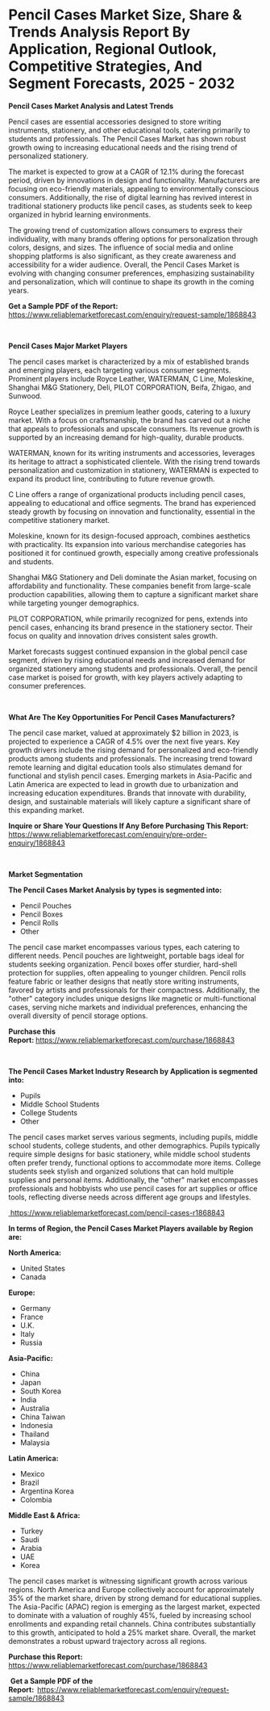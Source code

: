 <p><h1>Pencil Cases Market Size, Share & Trends Analysis Report By Application, Regional Outlook, Competitive Strategies, And Segment Forecasts, 2025 - 2032</h1></p><p><strong>Pencil Cases Market Analysis and Latest Trends</strong></p>
<p><p>Pencil cases are essential accessories designed to store writing instruments, stationery, and other educational tools, catering primarily to students and professionals. The Pencil Cases Market has shown robust growth owing to increasing educational needs and the rising trend of personalized stationery. </p><p>The market is expected to grow at a CAGR of 12.1% during the forecast period, driven by innovations in design and functionality. Manufacturers are focusing on eco-friendly materials, appealing to environmentally conscious consumers. Additionally, the rise of digital learning has revived interest in traditional stationery products like pencil cases, as students seek to keep organized in hybrid learning environments.</p><p>The growing trend of customization allows consumers to express their individuality, with many brands offering options for personalization through colors, designs, and sizes. The influence of social media and online shopping platforms is also significant, as they create awareness and accessibility for a wider audience. Overall, the Pencil Cases Market is evolving with changing consumer preferences, emphasizing sustainability and personalization, which will continue to shape its growth in the coming years.</p></p>
<p><strong>Get a Sample PDF of the Report:&nbsp;</strong> <a href="https://www.reliablemarketforecast.com/enquiry/request-sample/1868843?utm_campaign=1097&utm_medium=2&utm_source=Github&utm_content=ia&utm_term=15042025&utm_id=pencil-cases">https://www.reliablemarketforecast.com/enquiry/request-sample/1868843</a></p>
<p>&nbsp;</p>
<p><strong>Pencil Cases Major Market Players</strong></p>
<p><p>The pencil cases market is characterized by a mix of established brands and emerging players, each targeting various consumer segments. Prominent players include Royce Leather, WATERMAN, C Line, Moleskine, Shanghai M&G Stationery, Deli, PILOT CORPORATION, Beifa, Zhigao, and Sunwood.</p><p>Royce Leather specializes in premium leather goods, catering to a luxury market. With a focus on craftsmanship, the brand has carved out a niche that appeals to professionals and upscale consumers. Its revenue growth is supported by an increasing demand for high-quality, durable products.</p><p>WATERMAN, known for its writing instruments and accessories, leverages its heritage to attract a sophisticated clientele. With the rising trend towards personalization and customization in stationery, WATERMAN is expected to expand its product line, contributing to future revenue growth.</p><p>C Line offers a range of organizational products including pencil cases, appealing to educational and office segments. The brand has experienced steady growth by focusing on innovation and functionality, essential in the competitive stationery market.</p><p>Moleskine, known for its design-focused approach, combines aesthetics with practicality. Its expansion into various merchandise categories has positioned it for continued growth, especially among creative professionals and students.</p><p>Shanghai M&G Stationery and Deli dominate the Asian market, focusing on affordability and functionality. These companies benefit from large-scale production capabilities, allowing them to capture a significant market share while targeting younger demographics.</p><p>PILOT CORPORATION, while primarily recognized for pens, extends into pencil cases, enhancing its brand presence in the stationery sector. Their focus on quality and innovation drives consistent sales growth.</p><p>Market forecasts suggest continued expansion in the global pencil case segment, driven by rising educational needs and increased demand for organized stationery among students and professionals. Overall, the pencil case market is poised for growth, with key players actively adapting to consumer preferences.</p></p>
<p>&nbsp;</p>
<p><strong>What Are The Key Opportunities For Pencil Cases Manufacturers?</strong></p>
<p><p>The pencil case market, valued at approximately $2 billion in 2023, is projected to experience a CAGR of 4.5% over the next five years. Key growth drivers include the rising demand for personalized and eco-friendly products among students and professionals. The increasing trend toward remote learning and digital education tools also stimulates demand for functional and stylish pencil cases. Emerging markets in Asia-Pacific and Latin America are expected to lead in growth due to urbanization and increasing education expenditures. Brands that innovate with durability, design, and sustainable materials will likely capture a significant share of this expanding market.</p></p>
<p><strong>Inquire or Share Your Questions If Any Before Purchasing This Report:</strong> <a href="https://www.reliablemarketforecast.com/enquiry/pre-order-enquiry/1868843?utm_campaign=1097&utm_medium=2&utm_source=Github&utm_content=ia&utm_term=15042025&utm_id=pencil-cases">https://www.reliablemarketforecast.com/enquiry/pre-order-enquiry/1868843</a></p>
<p>&nbsp;</p>
<p><strong>Market Segmentation</strong></p>
<p><strong>The Pencil Cases Market Analysis by types is segmented into:</strong></p>
<p><ul><li>Pencil Pouches</li><li>Pencil Boxes</li><li>Pencil Rolls</li><li>Other</li></ul></p>
<p><p>The pencil case market encompasses various types, each catering to different needs. Pencil pouches are lightweight, portable bags ideal for students seeking organization. Pencil boxes offer sturdier, hard-shell protection for supplies, often appealing to younger children. Pencil rolls feature fabric or leather designs that neatly store writing instruments, favored by artists and professionals for their compactness. Additionally, the "other" category includes unique designs like magnetic or multi-functional cases, serving niche markets and individual preferences, enhancing the overall diversity of pencil storage options.</p></p>
<p><strong>Purchase this Report:&nbsp;</strong><a href="https://www.reliablemarketforecast.com/purchase/1868843?utm_campaign=1097&utm_medium=2&utm_source=Github&utm_content=ia&utm_term=15042025&utm_id=pencil-cases">https://www.reliablemarketforecast.com/purchase/1868843</a></p>
<p>&nbsp;</p>
<p><strong>The Pencil Cases Market Industry Research by Application is segmented into:</strong></p>
<p><ul><li>Pupils</li><li>Middle School Students</li><li>College Students</li><li>Other</li></ul></p>
<p><p>The pencil cases market serves various segments, including pupils, middle school students, college students, and other demographics. Pupils typically require simple designs for basic stationery, while middle school students often prefer trendy, functional options to accommodate more items. College students seek stylish and organized solutions that can hold multiple supplies and personal items. Additionally, the "other" market encompasses professionals and hobbyists who use pencil cases for art supplies or office tools, reflecting diverse needs across different age groups and lifestyles.</p></p>
<p><a href="https://www.reliablemarketforecast.com/pencil-cases-r1868843?utm_campaign=1097&utm_medium=2&utm_source=Github&utm_content=ia&utm_term=15042025&utm_id=pencil-cases">&nbsp;https://www.reliablemarketforecast.com/pencil-cases-r1868843</a></p>
<p><strong>In terms of Region, the Pencil Cases Market Players available by Region are:</strong></p>
<p>
    <p> <strong> North America: </strong>
        <ul>
            <li>United States</li>
            <li>Canada</li>
        </ul>
        </p> 
    <p> <strong> Europe: </strong>
        <ul>
            <li>Germany</li>
            <li>France</li>
            <li>U.K.</li>
            <li>Italy</li>
            <li>Russia</li>
        </ul>
        </p> 
    <p> <strong> Asia-Pacific: </strong>
        <ul>
            <li>China</li>
            <li>Japan</li>
            <li>South Korea</li>
            <li>India</li>
            <li>Australia</li>
            <li>China Taiwan</li>
            <li>Indonesia</li>
            <li>Thailand</li>
            <li>Malaysia</li>
        </ul>
        </p> 
    <p> <strong> Latin America: </strong>
        <ul>
            <li>Mexico</li>
            <li>Brazil</li>
            <li>Argentina Korea</li>
            <li>Colombia</li>
        </ul>
        </p> 
    <p> <strong> Middle East & Africa: </strong>
        <ul>
            <li>Turkey</li>
            <li>Saudi</li>
            <li>Arabia</li>
            <li>UAE</li>
            <li>Korea</li>
        </ul>
    </p>
    </p>
<p><p>The pencil cases market is witnessing significant growth across various regions. North America and Europe collectively account for approximately 35% of the market share, driven by strong demand for educational supplies. The Asia-Pacific (APAC) region is emerging as the largest market, expected to dominate with a valuation of roughly 45%, fueled by increasing school enrollments and expanding retail channels. China contributes substantially to this growth, anticipated to hold a 25% market share. Overall, the market demonstrates a robust upward trajectory across all regions.</p></p>
<p><strong>Purchase this Report: </strong><a href="https://www.reliablemarketforecast.com/purchase/1868843?utm_campaign=1097&utm_medium=2&utm_source=Github&utm_content=ia&utm_term=15042025&utm_id=pencil-cases">https://www.reliablemarketforecast.com/purchase/1868843</a></p>
<p>&nbsp;<strong>Get a Sample PDF of the Report:&nbsp;&nbsp;</strong><a href="https://www.reliablemarketforecast.com/enquiry/request-sample/1868843?utm_campaign=1097&utm_medium=2&utm_source=Github&utm_content=ia&utm_term=15042025&utm_id=pencil-cases">https://www.reliablemarketforecast.com/enquiry/request-sample/1868843</a></p>
<p><strong></strong></p>
<p><p></p><p></p><p></p></p>